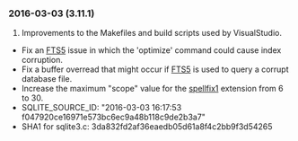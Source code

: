 ### 2016\-03\-03 (3\.11\.1\)

1. Improvements to the Makefiles and build scripts used by VisualStudio.
- Fix an [FTS5](fts5.html) issue in which the 'optimize' command could cause index corruption.
- Fix a buffer overread that might occur if [FTS5](fts5.html) is used to query a corrupt
 database file.
- Increase the maximum "scope" value for the [spellfix1](spellfix1.html) extension from 6 to 30\.
- SQLITE\_SOURCE\_ID: "2016\-03\-03 16:17:53 f047920ce16971e573bc6ec9a48b118c9de2b3a7"
- SHA1 for sqlite3\.c: 3da832fd2af36eaedb05d61a8f4c2bb9f3d54265




